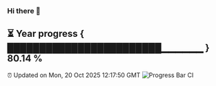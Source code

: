 ### Hi there 👋
⏳ Year progress { ████████████████████████▁▁▁▁▁▁ } 80.14 %
---
⏰ Updated on Mon, 20 Oct 2025 12:17:50 GMT
![Progress Bar CI](https://github.com/Moyi321/Moyi321/workflows/Progress%20Bar%20CI/badge.svg)

